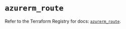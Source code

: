 # `azurerm_route`

Refer to the Terraform Registry for docs: [`azurerm_route`](https://registry.terraform.io/providers/hashicorp/azurerm/4.40.0/docs/resources/route).
